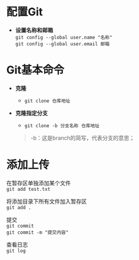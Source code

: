 # 配置Git

+ <b>设置名称和邮箱</b>  
`git config --global user.name "名称"`  
`git config --global user.email 邮箱 `

# Git基本命令
+ <b>克隆</b>   
  + ` git clone 仓库地址 `  

+ <b>克隆指定分支</b>   
  + ` git clone -b 分支名称 仓库地址 `   
   >-b：这是branch的简写，代表分支的意思；


# 添加上传

在暂存区单独添加某个文件  
` git add test.txt `

将添加目录下所有文件加入暂存区  
` git add . `

提交  
`git commit`  
` git commit -m "提交内容" `

查看日志  
` git log `